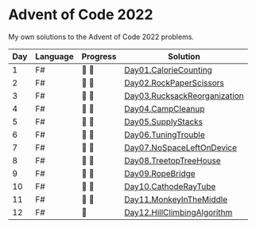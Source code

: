 ﻿# Advent of Code 2022

My own solutions to the Advent of Code 2022 problems.

| Day | Language | Progress        | Solution                                                                                                         |
|-----|----------|-----------------|------------------------------------------------------------------------------------------------------------------|
| 1   | F#       | :star2: :star2: | [Day01.CalorieCounting](https://github.com/Lerke/AdventOfCode2022/tree/main/Day01.CalorieCounting)               |
| 2   | F#       | :star2: :star2: | [Day02.RockPaperScissors](https://github.com/Lerke/AdventOfCode2022/tree/main/Day02.RockPaperScissors)           |
| 3   | F#       | :star2: :star2: | [Day03.RucksackReorganization](https://github.com/Lerke/AdventOfCode2022/tree/main/Day03.RucksackReorganization) |
| 4   | F#       | :star2: :star2: | [Day04.CampCleanup](https://github.com/Lerke/AdventOfCode2022/tree/main/Day04.CampCleanup)                       |
| 5   | F#       | :star2: :star2: | [Day05.SupplyStacks](https://github.com/Lerke/AdventOfCode2022/tree/main/Day05.SupplyStacks)                     |
| 6   | F#       | :star2: :star2: | [Day06.TuningTrouble](https://github.com/Lerke/AdventOfCode2022/tree/main/Day06.TuningTrouble)                   |
| 7   | F#       | :star2: :star2: | [Day07.NoSpaceLeftOnDevice](https://github.com/Lerke/AdventOfCode2022/tree/main/Day07.NoSpaceLeftOnDevice)       |
| 8   | F#       | :star2: :star2: | [Day08.TreetopTreeHouse](https://github.com/Lerke/AdventOfCode2022/tree/main/Day08.TreetopTreeHouse)             |
| 9   | F#       | :star2: :star2: | [Day09.RopeBridge](https://github.com/Lerke/AdventOfCode2022/tree/main/Day09.RopeBridge)                         |
| 10  | F#       | :star2: :star2: | [Day10.CathodeRayTube](https://github.com/Lerke/AdventOfCode2022/tree/main/Day10.CathodeRayTube)                 |
| 11  | F#       | :star2: :star2: | [Day11.MonkeyInTheMiddle](https://github.com/Lerke/AdventOfCode2022/tree/main/Day11.MonkeyInTheMiddle)           |
| 12  | F#       | :star2:         | [Day12.HillClimbingAlgorithm](https://github.com/Lerke/AdventOfCode2022/tree/main/Day12.HillClimbingAlgorithm)       |
